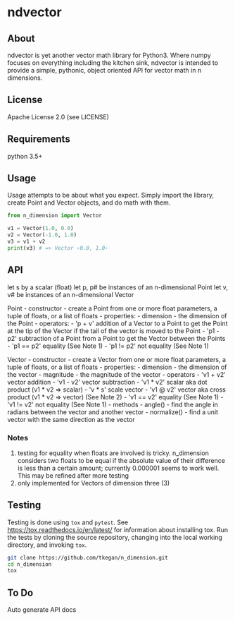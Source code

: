 # ndvector
## About
ndvector is yet another vector math library for Python3. Where numpy focuses
on everything including the kitchen sink, ndvector is intended to provide a
simple, pythonic, object oriented API for vector math in n dimensions.

## License
Apache License 2.0 (see LICENSE)

## Requirements
python 3.5+

## Usage
Usage attempts to be about what you expect. Simply import the library, create
Point and Vector objects, and do math with them.

```python
from n_dimension import Vector

v1 = Vector(1.0, 0.0)
v2 = Vector(-1.0, 1.0)
v3 = v1 + v2
print(v3) # => Vector ‹0.0, 1.0›
```

## API
let s by a scalar (float)
let p, p# be instances of an n-dimensional Point
let v, v# be instances of an n-dimensional Vector

Point
	- constructor - create a Point from one or more float parameters, a tuple
		of floats, or a list of floats
	- properties:
		- dimension - the dimension of the Point
	- operators:
		- 'p + v' addition of a Vector to a Point to get the Point at the tip of
			the Vector if the tail of the vector is moved to the Point
		- 'p1 - p2' subtraction of a Point from a Point to get the Vector between
			the Points
		- 'p1 == p2' equality (See Note 1)
		- 'p1 != p2' not equality (See Note 1)

Vector
	- constructor - create a Vector from one or more float parameters, a tuple
		of floats, or a list of floats
	- properties:
		- dimension - the dimension of the vector
		- magnitude - the magnitude of the vector
	- operators
		- 'v1 + v2' vector addition
		- 'v1 - v2' vector subtraction
		- 'v1 * v2' scalar aka dot product (v1 * v2 => scalar)
		- 'v * s' scale vector
		- 'v1 @ v2' vector aka cross product (v1 * v2 => vector) (See Note 2)
		- 'v1 == v2' equality (See Note 1)
		- 'v1 != v2' not equality (See Note 1)
	- methods
		- angle() - find the angle in radians between the vector and another vector
		- normalize() - find a unit vector with the same direction as the vector

### Notes
1) testing for equality when floats are involved is tricky. n_dimension
    considers two floats to be equal if the absolute value of their
    difference is less than a certain amount; currently 0.000001 seems to
    work well. This may be refined after more testing
2) only implemented for Vectors of dimension three (3)

## Testing
Testing is done using `tox` and `pytest`. See
https://tox.readthedocs.io/en/latest/ for information about installing tox.
Run the tests by cloning the source repository, changing into the local
working directory, and invoking `tox`.

```sh
git clone https://github.com/tkegan/n_dimension.git
cd n_dimension
tox
```

## To Do
Auto generate API docs
